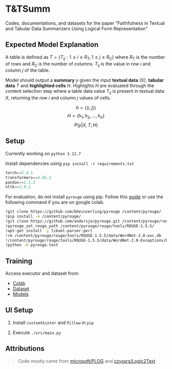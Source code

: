 # T&TSumm

Codes, documentations, and datasets for the paper "Faithfulness in Textual and
Tabular Data Summarizers Using Logical Form Representation"

## Expected Model Explanation

A table is defined as $T = \{ T_{ij} : 1 \leq i \leq R_T, 1 \leq j \leq R_C \}$
where $R_T$ is the number of rows and $R_C$ is the number of columns.
$T_{ij}$ is the value in row $i$ and column $j$ of the table.

Model should output a **summary** $y$ given the input **textual data** (X),
**tabular data** $T$ and **highlighted cells** $H$. Highlights $H$ are evaluated
through the content selection step where a table data value $T_{ij}$ is present
in textual data $X$, returning the row $i$ and column $j$ values of cells.

$$h = \{(i, j)\}$$
$$H = \{h_1, h_2, \ldots, h_n\}$$
$$P(y | X, T ; H)$$

## Setup

Currently working on `python 3.12.7`

Install dependencies using `pip install -r requirements.txt`

```python
torch==2.4.1
transformers==4.45.2
pandas==2.2.3
nltk==3.9.1
```

For evaluation, do not install `pyrouge` using pip. Follow this
[guide](https://stackoverflow.com/a/57686103/20493501) or use the
following command if you are on google colab.

```sh
!git clone https://github.com/bheinzerling/pyrouge /content/pyrouge/
!pip install -e /content/pyrouge/
!git clone https://github.com/andersjo/pyrouge.git /content/pyrouge/rouge
!pyrouge_set_rouge_path /content/pyrouge/rouge/tools/ROUGE-1.5.5/
!apt-get install -y libxml-parser-perl
!rm /content/pyrouge/rouge/tools/ROUGE-1.5.5/data/WordNet-2.0.exc.db
!/content/pyrouge/rouge/tools/ROUGE-1.5.5/data/WordNet-2.0-Exceptions/buildExeptionDB.pl /content/pyrouge/rouge/tools/ROUGE-1.5.5/data/WordNet-2.0-Exceptions /content/pyrouge/rouge/tools/ROUGE-1.5.5/data/smart_common_words.txt /content/pyrouge/rouge/tools/ROUGE-1.5.5/data/WordNet-2.0.exc.db
!python -m pyrouge.test
```

## Training

Access executor and dataset from:

- [Colab](https://colab.research.google.com/drive/1bjb6SYsMTra1cTrkqKZzPwJQvtHwj3hr#updateTitle=true&folderId=1Sz9AyhaTenssgJXjd-IqGUZakbPORKRf&scrollTo=nLcm-ujRGzvW)
- [Dataset](https://drive.google.com/drive/folders/1sCCc7XVBMeFEnkuBeBvQ0LakaxWqbSFl?usp=drive_link)
- [Models](https://drive.google.com/drive/folders/1DNmnKNlgRKV0wcc-C7JbNCqnvPR6tDYV?usp=drive_link)

## UI Setup

1. Install `customtkinter` and `Pillow` in `pip`

2. Execute `./src/main.py`

## Attributions

> Code mostly came from [microsoft/PLOG](https://github.com/microsoft/PLOG) and [czyssrs/Logic2Text](https://github.com/czyssrs/Logic2Text)
